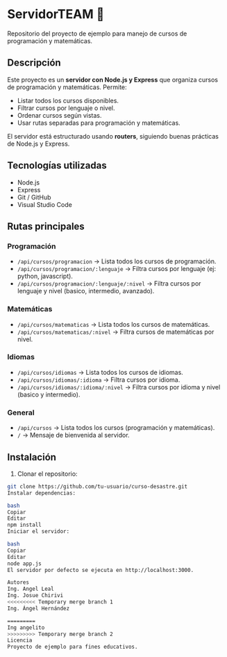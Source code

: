 # ServidorTEAM 🚀
Repositorio del proyecto de ejemplo para manejo de cursos de programación y matemáticas.

## Descripción

Este proyecto es un **servidor con Node.js y Express** que organiza cursos de programación y matemáticas. Permite:

- Listar todos los cursos disponibles.
- Filtrar cursos por lenguaje o nivel.
- Ordenar cursos según vistas.
- Usar rutas separadas para programación y matemáticas.

El servidor está estructurado usando **routers**, siguiendo buenas prácticas de Node.js y Express.

## Tecnologías utilizadas

- Node.js
- Express
- Git / GitHub
- Visual Studio Code

## Rutas principales

### Programación
- `/api/cursos/programacion` → Lista todos los cursos de programación.
- `/api/cursos/programacion/:lenguaje` → Filtra cursos por lenguaje (ej: python, javascript).
- `/api/cursos/programacion/:lenguaje/:nivel` → Filtra cursos por lenguaje y nivel (basico, intermedio, avanzado).

### Matemáticas
- `/api/cursos/matematicas` → Lista todos los cursos de matemáticas.
- `/api/cursos/matematicas/:nivel` → Filtra cursos de matemáticas por nivel.

### Idiomas
- `/api/cursos/idiomas` → Lista todos los cursos de idiomas.
- `/api/cursos/idiomas/:idioma` → Filtra cursos por idioma.
- `/api/cursos/idiomas/:idioma/:nivel` → Filtra cursos por idioma y nivel (basico y intermedio).

### General
- `/api/cursos` → Lista todos los cursos (programación y matemáticas).
- `/` → Mensaje de bienvenida al servidor.

## Instalación

1. Clonar el repositorio:

```bash
git clone https://github.com/tu-usuario/curso-desastre.git
Instalar dependencias:

bash
Copiar
Editar
npm install
Iniciar el servidor:

bash
Copiar
Editar
node app.js
El servidor por defecto se ejecuta en http://localhost:3000.

Autores
Ing. Angel Leal
Ing. Josue Chirivi
<<<<<<<<< Temporary merge branch 1
Ing. Ángel Hernández

=========
Ing angelito
>>>>>>>>> Temporary merge branch 2
Licencia
Proyecto de ejemplo para fines educativos.
